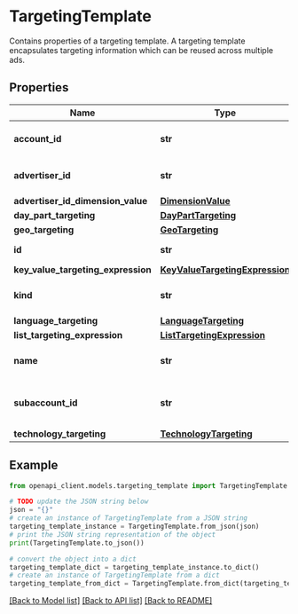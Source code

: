 # TargetingTemplate

Contains properties of a targeting template. A targeting template encapsulates targeting information which can be reused across multiple ads.

## Properties

Name | Type | Description | Notes
------------ | ------------- | ------------- | -------------
**account_id** | **str** | Account ID of this targeting template. This field, if left unset, will be auto-generated on insert and is read-only after insert. | [optional] 
**advertiser_id** | **str** | Advertiser ID of this targeting template. This is a required field on insert and is read-only after insert. | [optional] 
**advertiser_id_dimension_value** | [**DimensionValue**](DimensionValue.md) |  | [optional] 
**day_part_targeting** | [**DayPartTargeting**](DayPartTargeting.md) |  | [optional] 
**geo_targeting** | [**GeoTargeting**](GeoTargeting.md) |  | [optional] 
**id** | **str** | ID of this targeting template. This is a read-only, auto-generated field. | [optional] 
**key_value_targeting_expression** | [**KeyValueTargetingExpression**](KeyValueTargetingExpression.md) |  | [optional] 
**kind** | **str** | Identifies what kind of resource this is. Value: the fixed string \&quot;dfareporting#targetingTemplate\&quot;. | [optional] 
**language_targeting** | [**LanguageTargeting**](LanguageTargeting.md) |  | [optional] 
**list_targeting_expression** | [**ListTargetingExpression**](ListTargetingExpression.md) |  | [optional] 
**name** | **str** | Name of this targeting template. This field is required. It must be less than 256 characters long and unique within an advertiser. | [optional] 
**subaccount_id** | **str** | Subaccount ID of this targeting template. This field, if left unset, will be auto-generated on insert and is read-only after insert. | [optional] 
**technology_targeting** | [**TechnologyTargeting**](TechnologyTargeting.md) |  | [optional] 

## Example

```python
from openapi_client.models.targeting_template import TargetingTemplate

# TODO update the JSON string below
json = "{}"
# create an instance of TargetingTemplate from a JSON string
targeting_template_instance = TargetingTemplate.from_json(json)
# print the JSON string representation of the object
print(TargetingTemplate.to_json())

# convert the object into a dict
targeting_template_dict = targeting_template_instance.to_dict()
# create an instance of TargetingTemplate from a dict
targeting_template_from_dict = TargetingTemplate.from_dict(targeting_template_dict)
```
[[Back to Model list]](../README.md#documentation-for-models) [[Back to API list]](../README.md#documentation-for-api-endpoints) [[Back to README]](../README.md)


